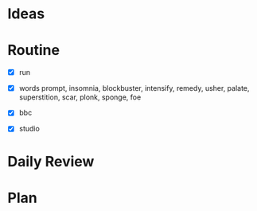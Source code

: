 # Ideas
# Routine
- [x] run
- [x] words 
      prompt, insomnia, blockbuster, intensify, remedy, usher, palate, superstition, scar, plonk, sponge, foe

- [x] bbc
- [x] studio
# Daily Review

# Plan
